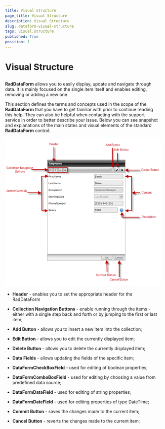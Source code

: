 ```yaml
---
title: Visual Structure
page_title: Visual Structure
description: Visual Structure
slug: dataform-visual-structure
tags: visual,structure
published: True
position: 1
---
```


# Visual Structure



## 

__RadDataForm__ allows you to easily display, update and navigate through data. It is mainly focused on the single item itself and enables editing, removing or adding a new one. 

This section defines the terms and concepts used in the scope of the __RadDataForm__ that you have to get familiar with prior to continue reading this help. They can also be helpful when contacting with the support service in order to better describe your issue. Below you can see snapshot and explanations of the main states and visual elements of the standard __RadDataForm__ control.

 ![](images/dataForm_VisualStructure.png)

* __Header__ - enables you to set the appropriate header for the RadDataForm 

* __Collection Navigation Buttons__ - enable running through the items - either with a single step back and forth or by jumping to the first or last item;

* __Add Button__ - allows you to insert a new item into the collection;

* __Edit Button__ - allows you to edit the currently displayed item;

* __Delete Button__ - allows you to delete the currently displayed item;

* __Data Fields__ - allows updating the fields of the specific item;

* __DataFormCheckBoxField__ - used for editing of boolean properties;

* __DataFormComboBoxField__ - used for editing by choosing a value from predefined data source;

* __DataFormDataField__ - used for editing of string properties;

* __DataFormDateField__ - used for editing properties of type DateTime;

* __Commit Button__ - saves the changes made to the current item;

* __Cancel Button__ - reverts the changes made to the current item;     
